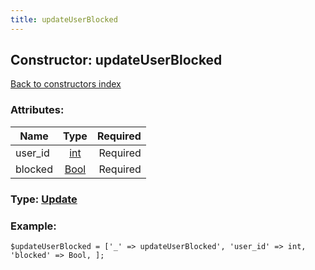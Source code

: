 ```yaml
---
title: updateUserBlocked
---
```

## Constructor: updateUserBlocked  
[Back to constructors index](index.md)



### Attributes:

| Name     |    Type       | Required |
|----------|:-------------:|---------:|
|user\_id|[int](../types/int.md) | Required|
|blocked|[Bool](../types/Bool.md) | Required|



### Type: [Update](../types/Update.md)


### Example:

```
$updateUserBlocked = ['_' => updateUserBlocked', 'user_id' => int, 'blocked' => Bool, ];
```
